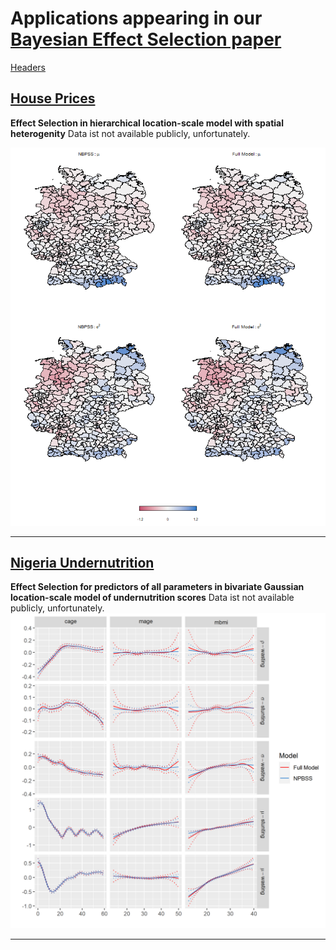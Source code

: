 # Applications appearing in our [Bayesian Effect Selection paper](https://projecteuclid.org/journals/bayesian-analysis/volume-16/issue-2/Bayesian-Effect-Selection-in-Structured-Additive-Distributional-Regression-Models/10.1214/20-BA1214.full)

[Headers](#headers)  

 
##  [House Prices](immo)
**Effect Selection in hierarchical location-scale model with spatial heterogenity**
Data ist not available publicly, unfortunately.

![image](/immo/immo_maps.png)

---

##  [Nigeria Undernutrition](nigeria)
**Effect Selection for predictors of all parameters in bivariate Gaussian location-scale model of undernutrition scores**
Data ist not available publicly, unfortunately.
![image](/nigeria/niger_bivn_nonlin.png)

---
